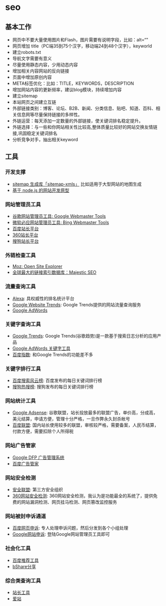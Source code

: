 # seo

## 基本工作

- 网页中不要大量使用图片和Flash，图片需要有说明字段，比如：alt=“"
- 网页增加 title（PC端35到75个汉字，移动端24到48个汉字），keyworld
- 建立robots.txt
- 导航文字需要有意义
- 尽量使用静态内容，少用动态内容
- 增加相关内容网站的反向链接
- 页面中增加原创内容
- META标签优化：比如：TITLE，KEYWORDS，DESCRIPTION
- 增加网站内容的更新频率，建议blog模块，持续增加内容
- 建立sitemap
- 本站网页之间建立互链
- 外部链接类别：博客、论坛、B2B、新闻、分类信息、贴吧、知道、百科、相关信息网等尽量保持链接的多样性。
- 外链运营：每天添加一定数量的外部链接，使关键词排名稳定提升。
- 外链选择：与一些和你网站相关性比较高,整体质量比较好的网站交换友情链接,巩固稳定关键词排名
- 分析竞争对手，抽出相关keyword

## 工具

### 开发支撑

- [sitemap 生成库「sitemap-xmls」](https://github.com/diamont1001/sitemap-xml) 比如适用于大型网站的地图生成
- [基于 node.js 的网站开发原型](https://github.com/diamont1001/egg-seo-demo)

### 网站管理员工具

- [谷歌网站管理员工具: Google Webmaster Tools](https://www.google.com/webmasters/)
- [微软必应网站管理员工具: Bing Webmaster Tools](http://www.bing.com/toolbox/webmaster)
- [百度站长平台](https://ziyuan.baidu.com/)
- [360站长平台](http://zhanzhang.so.com/)
- [搜狗站长平台](http://zhanzhang.sogou.com/)

### 外链检查工具

- [Moz: Open Site Explorer](https://moz.com/researchtools/ose/)
- [全球最大的链接索引数据库：Majestic SEO](https://zh.majestic.com/)

### 流量查询工具

- [Alexa](https://www.alexa.com/): 具权威性的排名统计平台
- [Google Website Trends](https://trends.google.com/trends/?geo=US): Google Trends提供的网站流量查询服务
- [Google AdWords](https://adwords.google.com/da/DisplayPlanner/Home)

### 关键字查询工具

- [Google Trends](https://trends.google.com/trends/?geo=US): Google Trends(谷歌趋势)是一款基于搜索日志分析的应用产品
- [Google AdWords 关键字工具](https://adwords.google.com/home/tools/keyword-planner/)
- [百度指数](http://index.baidu.com/#/): 和Google Trends的功能差不多

### 关键字排行工具

- [百度搜索风云榜](http://top.baidu.com/): 百度发布的每日关键词排行榜
- [搜狗热搜榜](http://top.sogou.com/): 搜狗发布的每日关键词排行榜

### 网站统计工具

- [Google Adsense](https://www.google.com/adsense/): 谷歌联盟，站长投放最多的联盟广告，单价高，分成高，美元结算，申请方便，管理十分严格，一旦作弊永久封杀帐号
- [百度联盟](http://union.baidu.com/): 国内站长使用较多的联盟，审核较严格，需要备案，人民币结算，付款方便，需要扣除个人所得税

### 网站广告管家

- [Google DFP 广告管理系统](https://www.google.com/dfp)
- [百度广告管家](http://ssp.baidu.com/home)

### 网站安全检测

- [安全联盟](https://www.anquan.org/): 第三方安全组织
- [360网站安全检测](http://webscan.360.cn/): 360网站安全检测，我认为是功能最全的系统了，提供免费的网站漏洞检测、网页挂马检测、网页篡改监控服务

### 网站被封申诉通道

- [百度网页申诉](http://zhanzhang.baidu.com/feedback): 专人处理申诉问题，然后分发到各个小组处理
- [Google网站申诉](http://www.google.com/webmasters/): 登陆Google网站管理员工具即可

### 社会化工具

- [百度推荐工具](http://tuijian.baidu.com/)
- [bShare分享](http://www.bshare.cn/)

### 综合类查询工具

- [站长工具](http://tool.chinaz.com/)
- [爱站](https://www.aizhan.com/)
